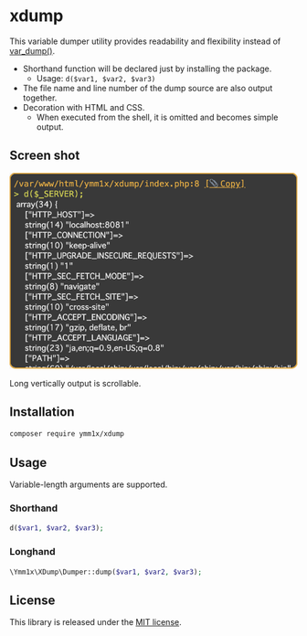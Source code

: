 # xdump

This variable dumper utility provides readability and flexibility instead of [var_dump\(\)](http://php.net/manual/function.var-dump.php).

- Shorthand function will be declared just by installing the package.
    - Usage: `d($var1, $var2, $var3)`
- The file name and line number of the dump source are also output together.
- Decoration with HTML and CSS.
    - When executed from the shell, it is omitted and becomes simple output.

## Screen shot

![Screen shot](./screen_shot.png)

Long vertically output is scrollable.

## Installation

```sh
composer require ymm1x/xdump
```

## Usage

Variable-length arguments are supported.

### Shorthand

```php
d($var1, $var2, $var3);
```

### Longhand

```php
\Ymm1x\XDump\Dumper::dump($var1, $var2, $var3);
```

## License

This library is released under the [MIT license](LICENSE).
